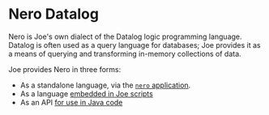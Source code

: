 # Nero Datalog

Nero is Joe's own dialect of the Datalog logic programming language.  Datalog
is often used as a query language for databases; Joe provides it as a means
of querying and transforming in-memory collections of data.

Joe provides Nero in three forms:

- As a standalone language, via the [`nero` application](../nero_app.md).
- As a language [embedded in Joe scripts](nero_and_joe.md)
- As an API [for use in Java code](nero_and_java.md) 


